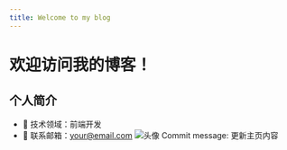 ```yaml
---
title: Welcome to my blog
---
```

# 欢迎访问我的博客！  <!-- 一级标题 -->
## 个人简介                <!-- 二级标题 -->
- 🚀 技术领域：前端开发
- 📧 联系邮箱：your@email.com
![头像](![mmexport1746548057367](https://github.com/user-attachments/assets/abe48595-24f1-4510-8e9b-339edb683e8c))  <!-- 插入图片 -->
Commit message​​: 更新主页内容
